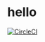 # hello

[![CircleCI](https://circleci.com/gh/thrld/hello.svg?style=svg)](https://circleci.com/gh/thrld/hello)
